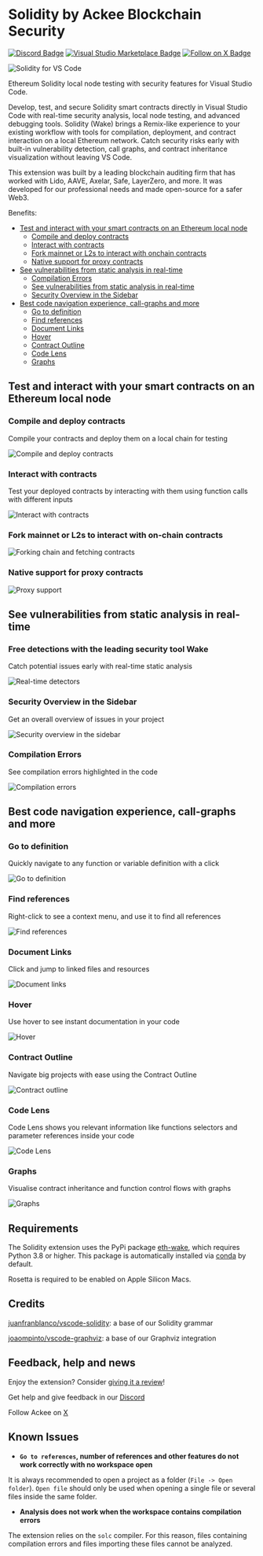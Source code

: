 # Solidity by Ackee Blockchain Security

[![Discord Badge](https://img.shields.io/discord/867746290678104064?colorA=21262d&colorB=0000FF&style=flat)](https://discord.gg/x7qXXnGCsa)
[![Visual Studio Marketplace Badge](https://img.shields.io/visual-studio-marketplace/d/AckeeBlockchain.tools-for-solidity?colorA=21262d&colorB=0000FF&style=flat)](https://marketplace.visualstudio.com/items?itemName=AckeeBlockchain.tools-for-solidity)
[![Follow on X Badge](https://img.shields.io/badge/Follow%20on%20X-for%20release%20updates-0000FF?colorA=21262d&style=flat)](https://x.com/WakeFramework)

![Solidity for VS Code](images/readme/solidity_wake.gif)

Ethereum Solidity local node testing with security features for Visual Studio Code.

Develop, test, and secure Solidity smart contracts directly in Visual Studio Code with real-time security analysis, local node testing, and advanced debugging tools. Solidity (Wake) brings a Remix-like experience to your existing workflow with tools for compilation, deployment, and contract interaction on a local Ethereum network. Catch security risks early with built-in vulnerability detection, call graphs, and contract inheritance visualization without leaving VS Code.

This extension was built by a leading blockchain auditing firm that has worked with Lido, AAVE, Axelar, Safe, LayerZero, and more. It was developed for our professional needs and made open-source for a safer Web3.

Benefits:
- [Test and interact with your smart contracts on an Ethereum local node](#test-and-interact-with-your-smart-contracts-on-an-ethereum-local-node)
  - [Compile and deploy contracts](#compile-and-deploy-contracts)
  - [Interact with contracts](#interact-with-contracts)
  - [Fork mainnet or L2s to interact with onchain contracts](#forking-chain-and-fetching-contracts)
  - [Native support for proxy contracts](#native-support-for-proxy-contracts)
- [See vulnerabilities from static analysis in real-time](#see-vulnerabilities-from-static-analysis-in-real-time)
  - [Compilation Errors](#compilation-errors)
  - [See vulnerabilities from static analysis in real-time](#see-vulnerabilities-from-static-analysis-in-real-time-1)
  - [Security Overview in the Sidebar](#security-overview-in-the-sidebar)
- [Best code navigation experience, call-graphs and more](#best-code-navigation-experience-call-graphs-and-more)
  - [Go to definition](#go-to-definition)
  - [Find references](#find-references)
  - [Document Links](#document-links)
  - [Hover](#hover)
  - [Contract Outline](#contract-outline)
  - [Code Lens](#code-lens)
  - [Graphs](#graphs)

## Test and interact with your smart contracts on an Ethereum local node

### Compile and deploy contracts

Compile your contracts and deploy them on a local chain for testing

![Compile and deploy contracts](images/readme/sake/1-compile-deploy.gif)

### Interact with contracts

Test your deployed contracts by interacting with them using function calls with different inputs

![Interact with contracts](images/readme/sake/2-interact.gif)

### Fork mainnet or L2s to interact with on-chain contracts

![Forking chain and fetching contracts](images/readme/sake/forking_chain_and_fetching_contracts.gif)

### Native support for proxy contracts

![Proxy support](images/readme/sake/proxy_support.gif)

## See vulnerabilities from static analysis in real-time

### Free detections with the leading security tool Wake

Catch potential issues early with real-time static analysis

![Real-time detectors](images/readme/diagnostics/2-realtime-detectors.gif)

### Security Overview in the Sidebar

Get an overall overview of issues in your project

![Security overview in the sidebar](images/readme/diagnostics/3-sidebar-overview.gif)

### Compilation Errors

See compilation errors highlighted in the code

![Compilation errors](images/readme/diagnostics/1-compilation-errors.gif)

## Best code navigation experience, call-graphs and more

### Go to definition

Quickly navigate to any function or variable definition with a click

![Go to definition](images/readme/development/go_to_definition.gif)

### Find references

Right-click to see a context menu, and use it to find all references

![Find references](images/readme/development/references.gif)

### Document Links

Click and jump to linked files and resources

![Document links](images/readme/development/document_links.gif)

### Hover

Use hover to see instant documentation in your code

![Hover](images/readme/development/hover.gif)

### Contract Outline

Navigate big projects with ease using the Contract Outline

![Contract outline](images/readme/development/outline.gif)

### Code Lens

Code Lens shows you relevant information like functions selectors and parameter references inside your code

![Code Lens](images/readme/development/codelens.gif)

### Graphs

Visualise contract inheritance and function control flows with graphs

![Graphs](images/readme/development/graph.gif)


## Requirements

The Solidity extension uses the PyPi package [eth-wake](https://pypi.org/project/eth-wake/), which requires Python 3.8 or higher. This package is automatically installed via [conda](https://conda.github.io/conda-pack/) by default.

Rosetta is required to be enabled on Apple Silicon Macs.

## Credits
[juanfranblanco/vscode-solidity](https://github.com/juanfranblanco/vscode-solidity/blob/master/syntaxes/solidity.json): a base of our Solidity grammar

[joaompinto/vscode-graphviz](https://github.com/joaompinto/vscode-graphviz): a base of our Graphviz integration


## Feedback, help and news
Enjoy the extension? Consider [giving it a review](https://marketplace.visualstudio.com/items?itemName=AckeeBlockchain.tools-for-solidity&ssr=false#review-details)!

Get help and give feedback in our [Discord](https://discord.gg/x7qXXnGCsa)

Follow Ackee on [X](https://x.com/AckeeBlockchain)


## Known Issues

- **`Go to references`, number of references and other features do not work correctly with no workspace open**

It is always recommended to open a project as a folder (`File -> Open folder`). `Open file` should only be used when opening a single file or several files inside the same folder.

- **Analysis does not work when the workspace contains compilation errors**

The extension relies on the `solc` compiler. For this reason, files containing compilation errors and files importing these files cannot be analyzed.
